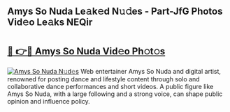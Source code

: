 ## Amys So Nuda Le𝚊k𝚎d N𝚞𝚍es - Part-JfG Photos Vid𝚎o Le𝚊ks NEQir

# <h2><a href="http://fbce7v.evod.top/?m=Amys+So+Nuda">🔗 👉🔴 Amys So Nuda Vid𝚎o Ph𝚘t𝚘s</a></h2>

[![Amys So Nuda N𝚞d𝚎s](https://i.imgur.com/8V9OHl7.gif)](http://fbce7v.evod.top/?m=Amys+So+Nuda)
Web entertainer Amys So Nuda and digital artist, renowned for posting dance and lifestyle content through solo and collaborative dance performances and short videos. A public figure like Amys So Nuda, with a large following and a strong voice, can shape public opinion and influence policy. 
